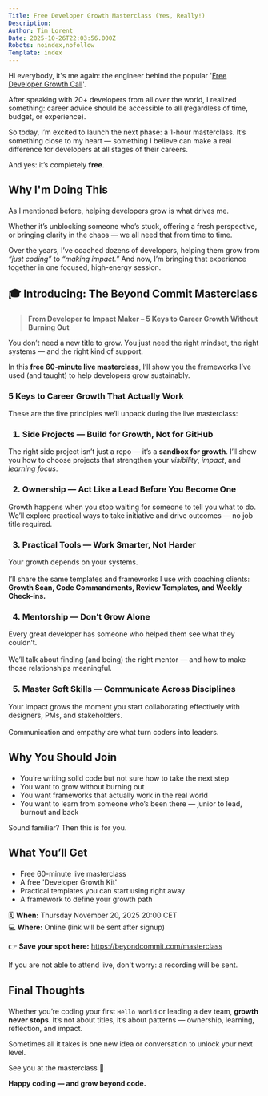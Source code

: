 ```yaml
---
Title: Free Developer Growth Masterclass (Yes, Really!)
Description: 
Author: Tim Lorent
Date: 2025-10-26T22:03:56.000Z
Robots: noindex,nofollow
Template: index
---
```

<p>Hi everybody, it's me again: the engineer behind the popular '<a href="https://dev.to/tlorent/free-developer-growth-coaching-yes-really-4b8d">Free Developer Growth Call</a>'.</p>

<p>After speaking with 20+ developers from all over the world, I realized something: career advice should be accessible to all (regardless of time, budget, or experience).</p>

<p>So today, I’m excited to launch the next phase: a 1-hour masterclass. It’s something close to my heart — something I believe can make a real difference for developers at all stages of their careers.</p>

<p>And yes: it’s completely <strong>free</strong>.</p>




<h2>
  
  
  Why I'm Doing This
</h2>

<p>As I mentioned before, helping developers grow is what drives me.  </p>

<p>Whether it’s unblocking someone who’s stuck, offering a fresh perspective, or bringing clarity in the chaos — we all need that from time to time.</p>

<p>Over the years, I’ve coached dozens of developers, helping them grow from <em>“just coding”</em> to <em>“making impact.”</em>  And now, I’m bringing that experience together in one focused, high-energy session.</p>




<h2>
  
  
  🎓 Introducing: The Beyond Commit Masterclass
</h2>

<blockquote>
<p><strong>From Developer to Impact Maker – 5 Keys to Career Growth Without Burning Out</strong></p>
</blockquote>

<p>You don’t need a new title to grow.  You just need the right mindset, the right systems — and the right kind of support.</p>

<p>In this <strong>free 60-minute live masterclass</strong>, I’ll show you the frameworks I’ve used (and taught) to help developers grow sustainably.</p>

<h3>
  
  
  5 Keys to Career Growth That Actually Work
</h3>

<p>These are the five principles we’ll unpack during the live masterclass:</p>

<h3>
  
  
  1. Side Projects — Build for Growth, Not for GitHub
</h3>

<p>The right side project isn’t just a repo — it’s a <strong>sandbox for growth</strong>. I’ll show you how to choose projects that strengthen your <em>visibility</em>, <em>impact</em>, and <em>learning focus</em>.</p>




<h3>
  
  
  2. Ownership — Act Like a Lead Before You Become One
</h3>

<p>Growth happens when you stop waiting for someone to tell you what to do. We’ll explore practical ways to take initiative and drive outcomes — no job title required.</p>




<h3>
  
  
  3. Practical Tools — Work Smarter, Not Harder
</h3>

<p>Your growth depends on your systems.<br><br>
I’ll share the same templates and frameworks I use with coaching clients:  <strong>Growth Scan, Code Commandments, Review Templates, and Weekly Check-ins.</strong></p>




<h3>
  
  
  4. Mentorship — Don’t Grow Alone
</h3>

<p>Every great developer has someone who helped them see what they couldn’t.<br><br>
We’ll talk about finding (and being) the right mentor — and how to make those relationships meaningful.</p>




<h3>
  
  
  5. Master Soft Skills — Communicate Across Disciplines
</h3>

<p>Your impact grows the moment you start collaborating effectively with designers, PMs, and stakeholders.<br><br>
Communication and empathy are what turn coders into leaders.</p>




<h2>
  
  
  Why You Should Join
</h2>

<ul>
<li>You’re writing solid code but not sure how to take the next step
</li>
<li>You want to grow without burning out
</li>
<li>You want frameworks that actually work in the real world
</li>
<li>You want to learn from someone who’s been there — junior to lead, burnout and back
</li>
</ul>

<p>Sound familiar? Then this is for you.</p>




<h2>
  
  
  What You’ll Get
</h2>

<ul>
<li>Free 60-minute live masterclass
</li>
<li>A free 'Developer Growth Kit'</li>
<li>Practical templates you can start using right away
</li>
<li>A framework to define your growth path</li>
</ul>

<p>🗓 <strong>When:</strong> Thursday November 20, 2025 20:00 CET<br>
💻 <strong>Where:</strong> Online (link will be sent after signup)</p>

<p>👉 <strong>Save your spot here:</strong> <a href="https://beyondcommit.com/masterclass" rel="noopener noreferrer">https://beyondcommit.com/masterclass</a></p>

<p>If you are not able to attend live, don't worry: a recording will be sent.</p>




<h2>
  
  
  Final Thoughts
</h2>

<p>Whether you’re coding your first <code>Hello World</code> or leading a dev team, <strong>growth never stops</strong>. It’s not about titles, it’s about patterns — ownership, learning, reflection, and impact.</p>

<p>Sometimes all it takes is one new idea or conversation to unlock your next level.</p>

<p>See you at the masterclass 👋  </p>

<p><strong>Happy coding — and grow beyond code.</strong></p>

